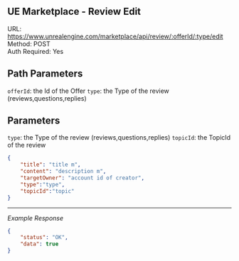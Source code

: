 ## UE Marketplace - Review Edit

URL: https://www.unrealengine.com/marketplace/api/review/:offerId/:type/edit \
Method: POST \
Auth Required: Yes

## Path Parameters

`offerId`: the Id of the Offer
`type`: the Type of the review (reviews,questions,replies)

## Parameters
`type`: the Type of the review (reviews,questions,replies)
`topicId`: the TopicId of the review

```json
{
    "title": "title m",
    "content": "description m",
    "targetOwner": "account id of creator",
    "type":"type",
    "topicId":"topic"
}
```

---

_Example Response_

```json
{
    "status": "OK",
    "data": true
}
```